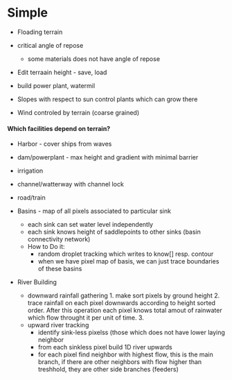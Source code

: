 
# Simple

- Floading terrain
- critical angle of repose
  - some materials does not have angle of repose
- Edit terraain height - save, load


- build power plant, watermil
- Slopes with respect to sun control plants which can grow there
- Wind controled by terrain (coarse grained)



#### Which facilities depend on terrain?
- Harbor - cover ships from waves
- dam/powerplant - max height and gradient with minimal barrier
- irrigation
- channel/watterway with channel lock
- road/train

- Basins - map of all pixels associated to particular sink
    - each sink can set water level independently
    - each sink knows height of saddlepoints to other sinks (basin connectivity network)
    - How to Do it:
        - random droplet tracking which writes to know[] resp. contour
        - when we have pixel map of basis, we can just trace boundaries of these basins

- River Building
	- downward rainfall gathering
    		1. make sort pixels by ground height
    		2. trace rainfall on each pixel downwards according to height sorted order. After this operation each pixel knows total amout of rainwater which flow throught it per unit of time.
    		3. 
	- upward river tracking 
		-  identify sink-less pixelss (those which does not have lower laying neighbor
		- from each sinkless pixel build 1D river upwards
		- for each pixel find neighbor with highest flow, this is the main branch, if there are other neighbors with flow higher than treshhold, they are other side branches (feeders)
